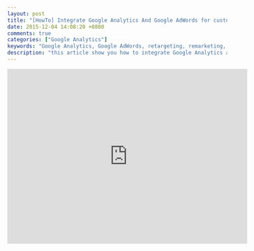 ```yaml
---
layout: post
title: "[HowTo] Integrate Google Analytics And Google AdWords for customize Ads retargeting"
date: 2015-12-04 14:08:20 +0800
comments: true
categories: ["Google Analytics"]
keywords: "Google Analytics, Google AdWords, retargeting, remarketing, custom parameters"
description: "this article show you how to integrate Google Analytics and Google Adwords for customize Ads retargeting" 
---
```



<iframe id="iframe_container" frameborder="0" webkitallowfullscreen="" mozallowfullscreen="" allowfullscreen="" width="550" height="400" src="https://prezi.com/embed/n9iuo7dh40jc/?bgcolor=ffffff&amp;lock_to_path=0&amp;autoplay=0&amp;autohide_ctrls=0&amp;landing_data=bHVZZmNaNDBIWnNjdEVENDRhZDFNZGNIUE43MHdLNWpsdFJLb2ZHanI5bDNCUnpwRENZWkRYN3EvQ1N5VHhxdENnPT0&amp;landing_sign=e7opC2uX0_T7quFGuT0JpREwZJQtJ9MWUVT6tb-n_Lc"></iframe>